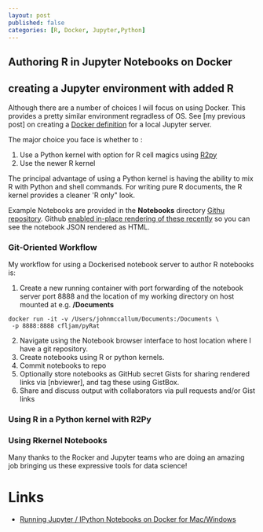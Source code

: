 ```yaml
---
layout: post
published: false
categories: [R, Docker, Jupyter,Python]
---
```


## Authoring  R in Jupyter Notebooks on Docker

## creating a Jupyter environment with added R

Although there are a number of choices I will focus on using  Docker. This provides a pretty similar environment regradless of OS. See [my previous post] on creating a [Docker definition](https://github.com/cfljam/pyRat)  for a local Jupyter server.

The  major choice you face is whether to :
1. Use a Python kernel with option for R cell magics using  [R2py](http://rpy.sourceforge.net/rpy2.html)
2. Use the newer R kernel

The principal advantage of using a Python kernel is having the ability to mix R with Python and shell commands. For writing pure R documents, the R kernel provides a cleaner 'R only" look.

Example Notebooks are provided in the **Notebooks** directory [Githu repository](https://github.com/cfljam/pyRat/Notebooks). Github [enabled in-place rendering of these recently](https://github.com/blog/1995-github-jupyter-notebooks-3) so you can see the notebook JSON rendered as HTML.

### Git-Oriented Workflow

My workflow for using  a Dockerised notebook server to  author R notebooks  is:

1. Create a new running container with port forwarding of the notebook server port 8888 and the location of my working directory on host mounted at e.g. **/Documents**

```
docker run -it -v /Users/johnmccallum/Documents:/Documents \
 -p 8888:8888 cfljam/pyRat
```
2. Navigate using the Notebook browser interface to host location where I have a git repository.
3. Create notebooks using R or python kernels.
4. Commit notebooks to repo
5. Optionally store notebooks as GitHub secret Gists for sharing rendered links via [nbviewer], and tag these using GistBox.
6. Share and discuss output with collaborators via pull requests and/or Gist links

### Using R in a Python kernel with R2Py



### Using Rkernel  Notebooks





Many thanks to the Rocker and Jupyter teams who are doing an amazing job bringing us these expressive tools for data science!

Links
======

- [Running Jupyter / IPython Notebooks on Docker for Mac/Windows](http://odewahn.github.io/docker-jumpstart/ipython-notebook.html)
